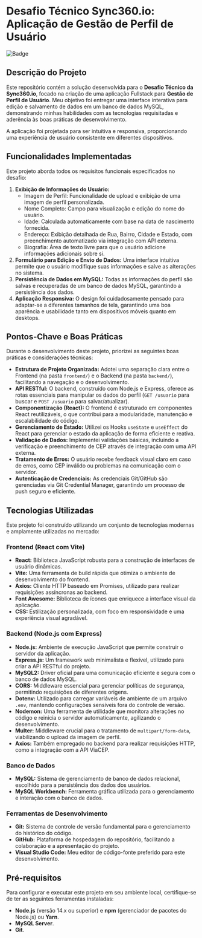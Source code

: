 # Desafio Técnico Sync360.io: Aplicação de Gestão de Perfil de Usuário

![Badge](https://img.shields.io/badge/Tecnologias-React%20%7C%20Node.js%20%7C%20MySQL-blue?style=for-the-badge&logo=react&logoColor=white&logo=nodedotjs&logoColor=white&logo=mysql&logoColor=white)

## Descrição do Projeto

Este repositório contém a solução desenvolvida para o **Desafio Técnico da Sync360.io**, focado na criação de uma aplicação Fullstack para **Gestão de Perfil de Usuário**. Meu objetivo foi entregar uma interface interativa para edição e salvamento de dados em um banco de dados MySQL, demonstrando minhas habilidades com as tecnologias requisitadas e aderência às boas práticas de desenvolvimento.

A aplicação foi projetada para ser intuitiva e responsiva, proporcionando uma experiência de usuário consistente em diferentes dispositivos.

## Funcionalidades Implementadas

Este projeto aborda todos os requisitos funcionais especificados no desafio:

1.  **Exibição de Informações do Usuário:**
    * Imagem de Perfil: Funcionalidade de upload e exibição de uma imagem de perfil personalizada.
    * Nome Completo: Campo para visualização e edição do nome do usuário.
    * Idade: Calculada automaticamente com base na data de nascimento fornecida.
    * Endereço: Exibição detalhada de Rua, Bairro, Cidade e Estado, com preenchimento automatizado via integração com API externa.
    * Biografia: Área de texto livre para que o usuário adicione informações adicionais sobre si.
2.  **Formulário para Edição e Envio de Dados:** Uma interface intuitiva permite que o usuário modifique suas informações e salve as alterações no sistema.
3.  **Persistência de Dados em MySQL:** Todas as informações do perfil são salvas e recuperadas de um banco de dados MySQL, garantindo a persistência dos dados.
4.  **Aplicação Responsiva:** O design foi cuidadosamente pensado para adaptar-se a diferentes tamanhos de tela, garantindo uma boa aparência e usabilidade tanto em dispositivos móveis quanto em desktops.

## Pontos-Chave e Boas Práticas

Durante o desenvolvimento deste projeto, priorizei as seguintes boas práticas e considerações técnicas:

-   **Estrutura de Projeto Organizada:** Adotei uma separação clara entre o Frontend (na pasta `frontend/`) e o Backend (na pasta `backend/`), facilitando a navegação e o desenvolvimento.
-   **API RESTful:** O backend, construído com Node.js e Express, oferece as rotas essenciais para manipular os dados do perfil (`GET /usuario` para buscar e `POST /usuario` para salvar/atualizar).
-   **Componentização (React):** O frontend é estruturado em componentes React reutilizáveis, o que contribui para a modularidade, manutenção e escalabilidade do código.
-   **Gerenciamento de Estado:** Utilizei os Hooks `useState` e `useEffect` do React para gerenciar o estado da aplicação de forma eficiente e reativa.
-   **Validação de Dados:** Implementei validações básicas, incluindo a verificação e preenchimento de CEP através de integração com uma API externa.
-   **Tratamento de Erros:** O usuário recebe feedback visual claro em caso de erros, como CEP inválido ou problemas na comunicação com o servidor.
-   **Autenticação de Credenciais:** As credenciais Git/GitHub são gerenciadas via Git Credential Manager, garantindo um processo de push seguro e eficiente.

## Tecnologias Utilizadas

Este projeto foi construído utilizando um conjunto de tecnologias modernas e amplamente utilizadas no mercado:

### Frontend (React com Vite)

-   **React:** Biblioteca JavaScript robusta para a construção de interfaces de usuário dinâmicas.
-   **Vite:** Uma ferramenta de build rápida que otimiza o ambiente de desenvolvimento do frontend.
-   **Axios:** Cliente HTTP baseado em Promises, utilizado para realizar requisições assíncronas ao backend.
-   **Font Awesome:** Biblioteca de ícones que enriquece a interface visual da aplicação.
-   **CSS:** Estilização personalizada, com foco em responsividade e uma experiência visual agradável.

### Backend (Node.js com Express)

-   **Node.js:** Ambiente de execução JavaScript que permite construir o servidor da aplicação.
-   **Express.js:** Um framework web minimalista e flexível, utilizado para criar a API RESTful do projeto.
-   **MySQL2:** Driver oficial para uma comunicação eficiente e segura com o banco de dados MySQL.
-   **CORS:** Middleware essencial para gerenciar políticas de segurança, permitindo requisições de diferentes origens.
-   **Dotenv:** Utilizado para carregar variáveis de ambiente de um arquivo `.env`, mantendo configurações sensíveis fora do controle de versão.
-   **Nodemon:** Uma ferramenta de utilidade que monitora alterações no código e reinicia o servidor automaticamente, agilizando o desenvolvimento.
-   **Multer:** Middleware crucial para o tratamento de `multipart/form-data`, viabilizando o upload da imagem de perfil.
-   **Axios:** Também empregado no backend para realizar requisições HTTP, como a integração com a API ViaCEP.

### Banco de Dados

-   **MySQL:** Sistema de gerenciamento de banco de dados relacional, escolhido para a persistência dos dados dos usuários.
-   **MySQL Workbench:** Ferramenta gráfica utilizada para o gerenciamento e interação com o banco de dados.

### Ferramentas de Desenvolvimento

-   **Git:** Sistema de controle de versão fundamental para o gerenciamento do histórico do código.
-   **GitHub:** Plataforma de hospedagem do repositório, facilitando a colaboração e a apresentação do projeto.
-   **Visual Studio Code:** Meu editor de código-fonte preferido para este desenvolvimento.

## Pré-requisitos

Para configurar e executar este projeto em seu ambiente local, certifique-se de ter as seguintes ferramentas instaladas:

-   **Node.js** (versão 14.x ou superior) e **npm** (gerenciador de pacotes do Node.js) ou **Yarn**.
-   **MySQL Server**.
-   **Git**.






